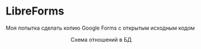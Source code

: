 # LibreForms
Моя попытка сделать копию Google Forms с открытым исходным кодом

<img src="https://i.imgur.com/VqmBOt4.png" alt="" title="Тест">
<div style="text-align: center;">Схема отношений в БД</div>
